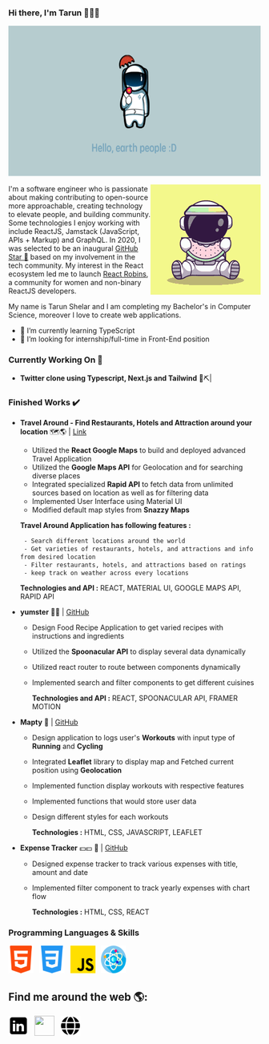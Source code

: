 ### Hi there, I'm Tarun 👋🧑‍🚀

<p align="center">
  <img src="https://raw.githubusercontent.com/Taruun/imgs/main/Astro.gif" height = "300px"  />
</p>

<img align="right" height="13%" src="https://raw.githubusercontent.com/Taruun/imgs/main/Astronautss.gif"/></div>
I'm a software engineer who is passionate about making contributing to open-source more approachable, creating technology to elevate people, and building community. Some technologies I enjoy working with include ReactJS, Jamstack (JavaScript, APIs + Markup) and GraphQL. In 2020, I was selected to be an inaugural <a href="https://stars.github.com/">GitHub Star 🌟</a> based on my involvement in the tech community.  My interest in the React ecosystem led me to launch <a href="https://www.reactrobins.com/">React Robins</a>, a community for women and non-binary ReactJS developers.

My name is Tarun Shelar and I am completing my Bachelor's in Computer Science, moreover I love to create web applications.

- 🌱 I’m currently learning TypeScript
- 👯 I’m looking for internship/full-time in Front-End position

### Currently Working On 🚀

- **Twitter clone using Typescript, Next.js and Tailwind** 📜⛏️|

### Finished Works ✔️

- **Travel Around - Find Restaurants, Hotels and Attraction around your location** 🗺️🌎 | <a href = "https://travel-aroound.netlify.app/"> Link</a>

  - Utilized the **React Google Maps** to build and deployed advanced Travel Application
  - Utilized the **Google Maps API** for Geolocation and for searching diverse places
  - Integrated specialized **Rapid API** to fetch data from unlimited sources based on location as well as for filtering data
  - Implemented User Interface using Material UI
  - Modified default map styles from **Snazzy Maps**

  **Travel Around Application has following features :**

       - Search different locations around the world
       - Get varieties of restaurants, hotels, and attractions and info from desired location
       - Filter restaurants, hotels, and attractions based on ratings
       - keep track on weather across every locations

  **Technologies and API :** REACT, MATERIAL UI, GOOGLE MAPS API, RAPID API

- **yumster** 🥘🍞 | <a href = "https://github.com/Taruun/yumster"> GitHub</a>

  - Design Food Recipe Application to get varied recipes with instructions and ingredients
  - Utilized the **Spoonacular API** to display several data dynamically
  - Utilized react router to route between components dynamically
  - Implemented search and filter components to get different cuisines

    **Technologies and API :** REACT, SPOONACULAR API, FRAMER MOTION

- **Mapty** 📍 | <a href = "https://github.com/Taruun/mapty"> GitHub</a>

  - Design application to logs user's **Workouts** with input type of **Running** and **Cycling**
  - Integrated **Leaflet** library to display map and Fetched current position using **Geolocation**
  - Implemented function display workouts with respective features
  - Implemented functions that would store user data
  - Design different styles for each workouts

    **Technologies :** HTML, CSS, JAVASCRIPT, LEAFLET

- **Expense Tracker** 💵💵 🔗 | <a href = "https://github.com/Taruun/Expese-Tracker"> GitHub</a>

  - Designed expense tracker to track various expenses with title, amount and date
  - Implemented filter component to track yearly expenses with chart flow

    **Technologies :** HTML, CSS, REACT

### Programming Languages & Skills

<img src="https://raw.githubusercontent.com/Taruun/images/main/html-5.png" width="50px" height = "55px"/> &nbsp; <img src="https://raw.githubusercontent.com/Taruun/images/main/css-3.png"  width="50" height = "55"> &nbsp; <img src="https://raw.githubusercontent.com/Taruun/images/main/js%20(2).png"  width="50" height = "55"> &nbsp; <img src="https://raw.githubusercontent.com/Taruun/images/main/atom.png"  width="50" height = "55">

## Find me around the web 🌎:

<a href="https://www.linkedin.com/in/tarun-shelar-617192190/"><img src="https://raw.githubusercontent.com/simple-icons/simple-icons/4bf96a236bac3b4f06617753cf16caa2542b8d9d/icons/linkedin.svg" width = "40px" height = "40px"></a> &nbsp; <a href="mailto: tarunys2002@gmail.com"><img src="https://github.com/simple-icons/simple-icons/blob/develop/icons/gmail.svg" width = "40px" height = "40px"></a> &nbsp; <a href="https://taruun.github.io/personal-website/"><img src="https://raw.githubusercontent.com/Taruun/images/main/web.png" width = "40px" height = "40px"></a>
